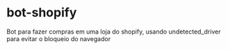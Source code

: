 # bot-shopify


Bot para fazer compras em uma loja do shopify, usando undetected_driver para evitar o bloqueio do navegador
